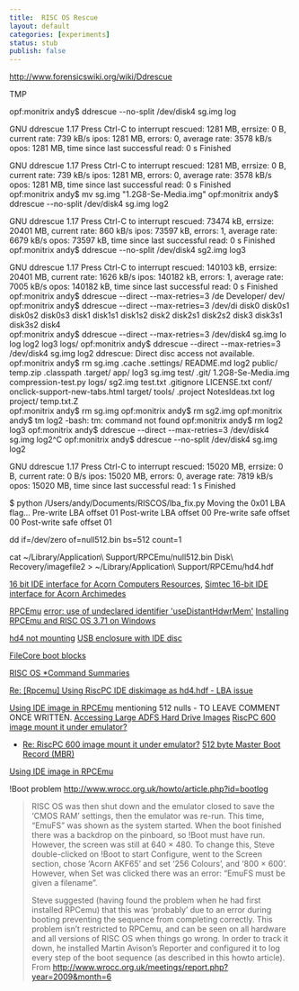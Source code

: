 ```yaml
---
title:  RISC OS Rescue
layout: default
categories: [experiments]
status: stub
publish: false
---
```



http://www.forensicswiki.org/wiki/Ddrescue

TMP

opf:monitrix andy$ ddrescue --no-split /dev/disk4 sg.img log


GNU ddrescue 1.17
Press Ctrl-C to interrupt
rescued:     1281 MB,  errsize:       0 B,  current rate:     739 kB/s
   ipos:     1281 MB,   errors:       0,    average rate:    3578 kB/s
   opos:     1281 MB,    time since last successful read:       0 s
Finished                   



GNU ddrescue 1.17
Press Ctrl-C to interrupt
rescued:     1281 MB,  errsize:       0 B,  current rate:     739 kB/s
   ipos:     1281 MB,   errors:       0,    average rate:    3578 kB/s
   opos:     1281 MB,    time since last successful read:       0 s
Finished                   
opf:monitrix andy$ mv sg.img "1.2G8-Se-Media.img"
opf:monitrix andy$ ddrescue --no-split /dev/disk4 sg.img log2


GNU ddrescue 1.17
Press Ctrl-C to interrupt
rescued:    73474 kB,  errsize:  20401 MB,  current rate:     860 kB/s
   ipos:    73597 kB,   errors:       1,    average rate:    6679 kB/s
   opos:    73597 kB,    time since last successful read:       0 s
Finished                   
opf:monitrix andy$ ddrescue --no-split /dev/disk4 sg2.img log3


GNU ddrescue 1.17
Press Ctrl-C to interrupt
rescued:   140103 kB,  errsize:  20401 MB,  current rate:    1626 kB/s
   ipos:   140182 kB,   errors:       1,    average rate:    7005 kB/s
   opos:   140182 kB,    time since last successful read:       0 s
Finished                   
opf:monitrix andy$ ddrescue --direct --max-retries=3 /de
Developer/ dev/       
opf:monitrix andy$ ddrescue --direct --max-retries=3 /dev/di
disk0    disk0s1  disk0s2  disk0s3  disk1    disk1s1  disk1s2  disk2    disk2s1  disk2s2  disk3    disk3s1  disk3s2  disk4    
opf:monitrix andy$ ddrescue --direct --max-retries=3 /dev/disk4 sg.img lo
log   log2  log3  logs/ 
opf:monitrix andy$ ddrescue --direct --max-retries=3 /dev/disk4 sg.img log2
ddrescue: Direct disc access not available.
opf:monitrix andy$ rm sg.img 
.cache                         .settings/                     README.md                      log2                           public/                        temp.zip
.classpath                     .target/                       app/                           log3                           sg.img                         test/
.git/                          1.2G8-Se-Media.img             compression-test.py            logs/                          sg2.img                        test.txt
.gitignore                     LICENSE.txt                    conf/                          onclick-support-new-tabs.html  target/                        tools/
.project                       NotesIdeas.txt                 log                            project/                       temp.txt.Z                     
opf:monitrix andy$ rm sg.img 
opf:monitrix andy$ rm sg2.img 
opf:monitrix andy$ tm log2
-bash: tm: command not found
opf:monitrix andy$ rm log2 log3
opf:monitrix andy$ ddrescue --direct --max-retries=3 /dev/disk4 sg.img log2^C
opf:monitrix andy$ ddrescue --no-split /dev/disk4 sg.img log2


GNU ddrescue 1.17
Press Ctrl-C to interrupt
rescued:    15020 MB,  errsize:       0 B,  current rate:        0 B/s
   ipos:    15020 MB,   errors:       0,    average rate:    7819 kB/s
   opos:    15020 MB,    time since last successful read:       1 s
Finished                   


$ python /Users/andy/Documents/RISCOS/lba_fix.py
Moving the 0x01 LBA flag...
Pre-write LBA offset 01
Post-write LBA offset 00
Pre-write safe offset 00
Post-write safe offset 01



dd if=/dev/zero of=null512.bin bs=512 count=1

 cat ~/Library/Application\ Support/RPCEmu/null512.bin Disk\ Recovery/imagefile2 > ~/Library/Application\ Support/RPCEmu/hd4.hdf

[16 bit IDE interface for Acorn Computers Resources][1], [Simtec 16-bit IDE interface for Acorn Archimedes][4]

[RPCEmu][8]
[error: use of undeclared identifier 'useDistantHdwrMem'][2]
[Installing RPCEmu and RISC OS 3.71 on Windows][9]

[hd4 not mounting][3]
[USB enclosure with IDE disc][5]

[FileCore boot blocks][6]

[RISC OS *Command Summaries][10]

[Re: [Rpcemu] Using RiscPC IDE diskimage as hd4.hdf - LBA issue][11]

[Using IDE image in RPCEmu][13] mentioning 512 nulls - TO LEAVE COMMENT ONCE WRITTEN.
[Accessing Large ADFS Hard Drive Images][14]
[RiscPC 600 image mount it under emulator?][15]
- [Re: RiscPC 600 image mount it under emulator?][16]
[512 byte Master Boot Record (MBR)][17]

[Using IDE image in RPCEmu](https://www.riscosopen.org/forum/forums/10/topics/2032)

!Boot problem http://www.wrocc.org.uk/howto/article.php?id=bootlog

> RISC OS was then shut down and the emulator closed to save the ‘CMOS RAM’ settings, then the emulator was re-run. This time, “EmuFS” was shown as the system started. When the boot finished there was a backdrop on the pinboard, so !Boot must have run. However, the screen was still at 640 × 480. To change this, Steve double-clicked on !Boot to start Configure, went to the Screen section, chose ‘Acorn AKF65’ and set ‘256 Colours’, and ‘800 × 600’. However, when Set was clicked there was an error: “EmuFS must be given a filename”.
>
>Steve suggested (having found the problem when he had first installed RPCemu) that this was ‘probably’ due to an error during booting preventing the sequence from completing correctly. This problem isn’t restricted to RPCemu, and can be seen on all hardware and all versions of RISC OS when things go wrong. In order to track it down, he installed Martin Avison’s Reporter and configured it to log every step of the boot sequence (as described in this howto article).
From http://www.wrocc.org.uk/meetings/report.php?year=2009&month=6

[1]: http://www.simtec.co.uk/products/AUIDE16/resources.html
[2]: https://www.allegro.cc/forums/thread/608825
[3]: https://www.riscosopen.org/forum/forums/10/topics/1029
[4]: http://www.retro-kit.co.uk/page.cfm/content/Simtec-16bit-IDE-interface/
[5]: https://www.riscosopen.org/forum/forums/11/topics/1965
[6]: http://www.riscos.com/support/developers/prm/filecore.html#44373
[7]: http://www.armclub.org.uk/products/discknight/
[8]: http://www.marutan.net/rpcemuspoon/
[9]: http://www.4corn.co.uk/articles/rpcemu371win/
[10]: http://www.riscos.com/support/users/starcomms/index.htm
[11]: http://www.mail-archive.com/rpcemu@riscos.info/msg00735.html
[12]: http://www.mail-archive.com/rpcemu@riscos.info/msg00736.html
[13]: https://www.riscosopen.org/forum/forums/10/topics/2032
[14]: https://groups.google.com/d/topic/comp.sys.acorn.misc/Od6u0h6Wymc/discussion
[15]: https://groups.google.com/d/topic/comp.sys.acorn.hardware/HqddzRhEtKM/discussion
[16]: https://groups.google.com/d/msg/comp.sys.acorn.hardware/HqddzRhEtKM/5L3zGXmy2qEJ
[17]: https://groups.google.com/d/msg/alt.os.linux/s2eQ4T85k1s/HVRcMg-W6woJ


